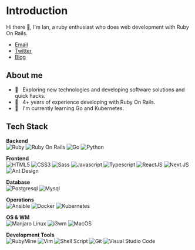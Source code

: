

# Introduction

Hi there :wave:, I'm Ian, a ruby enthusiast who does web development with Ruby On Rails.

- [Email](mailto:otoraink@gmail.com)
- [Twitter](https://twitter.com/ianlynxk)
- [Blog](https://mini-geek.com)

## About me
- :thinking: &nbsp; Exploring new technologies and developing software solutions and quick hacks.
- :briefcase: &nbsp; 4+ years of experience developing with Ruby On Rails.
- :seedling: &nbsp; I'm currently learning Go and Kubernetes.

## Tech Stack
**Backend**<br>
![Ruby](https://img.shields.io/badge/-Ruby-333333?style=flat&logo=ruby&logoColor=CC342D)
![Ruby On Rails](https://img.shields.io/badge/-Ruby%20On%20Rails-333333?style=flat&logo=rubyonrails&logoColor=CC0000)
![Go](https://img.shields.io/badge/-Go-333333?style=flat&logo=go)
![Python](https://img.shields.io/badge/-Python-333333?style=flat&logo=python)

**Frontend**<br>
![HTML5](https://img.shields.io/badge/-HTML5-333333?style=flat&logo=html5)
![CSS3](https://img.shields.io/badge/-CSS3-333333?style=flat&logo=css3&logoColor=1572B6)
![Sass](https://img.shields.io/badge/-Sass-333333?style=flat&logo=sass&logoColor=CC6699)
![Javascript](https://img.shields.io/badge/-Javascript-333333?style=flat&logo=javascript)
![Typescript](https://img.shields.io/badge/-Typescript-333333?style=flat&logo=typescript)
![ReactJS](https://img.shields.io/badge/-ReactJS-333333?style=flat&logo=react)
![Next.JS](https://img.shields.io/badge/-NextJS-333333?style=flat&logo=next.js&logoColor=000000)
![Ant Design](https://img.shields.io/badge/-Ant%20Design-333333?style=flat&logo=antdesign&logoColor=0170FE)

**Database**<br>
![Postgresql](https://img.shields.io/badge/-Postgresql-333333?style=flat&logo=postgresql)
![Mysql](https://img.shields.io/badge/-MySQL-333333?style=flat&logo=mysql)

**Operations**<br>
![Ansible](https://img.shields.io/badge/-Ansible-333333?style=flat&logo=ansible&logoColor=EE0000)
![Docker](https://img.shields.io/badge/-Docker-333333?logo=docker&logoColor=2496ED)
![Kubernetes](https://img.shields.io/badge/-Kubernetes-333333?logo=kubernetes&logoColor=326CE5)

**OS & WM**<br>
![Manjaro Linux](https://img.shields.io/badge/-Manjaro%20Linux-333333?style=flat&logo=manjaro)
![i3wm](https://img.shields.io/badge/-I3WM-333333?style=flat&logo=i3wm)
![MacOS](https://img.shields.io/badge/-MacOS-333333?style=flat&logo=macos)

**Development Tools**<br>
![RubyMine](https://img.shields.io/badge/-RubyMine-333333?style=flat&logo=jetbrains)
![Vim](https://img.shields.io/badge/-Vim-333333?style=flat&logo=vim&logoColor=019733)
![Shell Script](https://img.shields.io/badge/-Shell%20Script-333333?logo=windowsterminal&logoColor=4D4D4D)
![Git](https://img.shields.io/badge/-Git-333333?style=flat&logo=git&logoColor=F05032)
![Visual Studio Code](https://img.shields.io/badge/-Visual%20Studio%20Code-333333?style=flat&logo=visualstudiocode&logoColor=007ACC)

<!-- <br> -->
<!-- <img src="https://github-readme-stats.vercel.app/api?username=otorain&show_icons=true&count_private=true&show_icons=true&theme=radical&ver=2"> -->
